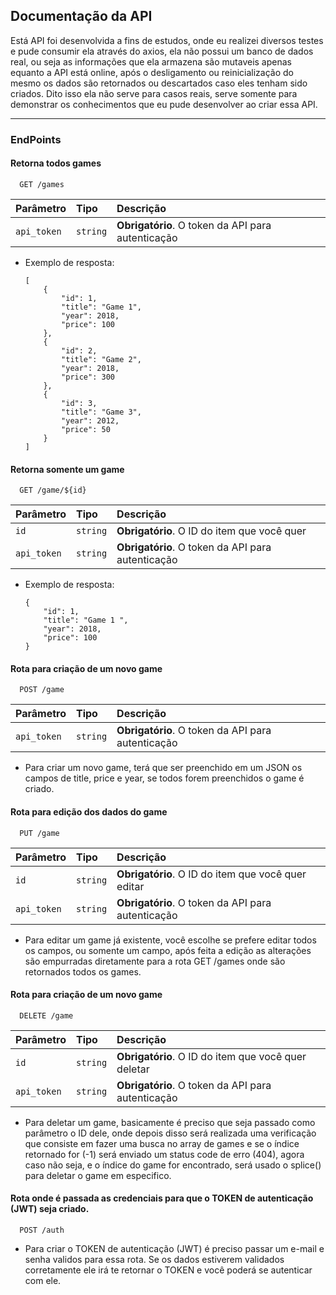 
## Documentação da API

Está API foi desenvolvida a fins de estudos, onde eu realizei diversos testes e pude consumir ela através do axios, ela não possui um banco de dados real, ou seja as informações que ela armazena são mutaveis apenas equanto a API está online, após o desligamento ou reinicialização do mesmo os dados são retornados ou descartados caso eles tenham sido criados. Dito isso ela não serve para casos reais, serve somente para demonstrar os conhecimentos que eu pude desenvolver ao criar essa API.

---

### EndPoints
#### Retorna todos games

```http
  GET /games
```

| Parâmetro   | Tipo       | Descrição                           |
| :---------- | :--------- | :---------------------------------- |
| `api_token` | `string` | **Obrigatório**.  O token da API para autenticação |

- Exemplo de resposta: 

      [
          {
              "id": 1,
              "title": "Game 1",
              "year": 2018,
              "price": 100
          },
          {
              "id": 2,
              "title": "Game 2",
              "year": 2018,
              "price": 300
          },
          {
              "id": 3,
              "title": "Game 3",
              "year": 2012,
              "price": 50
          }
      ]


#### Retorna somente um game

```http
  GET /game/${id}
```

| Parâmetro   | Tipo       | Descrição                                   |
| :---------- | :--------- | :------------------------------------------ |
| `id`      | `string` | **Obrigatório**. O ID do item que você quer |
| `api_token` | `string` | **Obrigatório**.  O token da API para autenticação |

- Exemplo de resposta:


      {
          "id": 1,
          "title": "Game 1 ",
          "year": 2018,
          "price": 100
      }


#### Rota para criação de um novo game

```http
  POST /game
```

| Parâmetro   | Tipo       | Descrição                           |
| :---------- | :--------- | :---------------------------------- |
| `api_token` | `string` | **Obrigatório**.  O token da API para autenticação |

- Para criar um novo game, terá que ser preenchido em um JSON os campos de title, price e year, se todos forem preenchidos o game é criado.

#### Rota para edição dos dados do game

```http
  PUT /game
```

| Parâmetro   | Tipo       | Descrição                           |
| :---------- | :--------- | :---------------------------------- |
| `id`      | `string` | **Obrigatório**. O ID do item que você quer editar |
| `api_token` | `string` | **Obrigatório**.  O token da API para autenticação |

- Para editar um game já existente, você escolhe se prefere editar todos os campos, ou somente um campo, após feita a edição as alterações são empurradas diretamente para a rota GET /games onde são retornados todos os games.

#### Rota para criação de um novo game

```http
  DELETE /game
```
| Parâmetro   | Tipo       | Descrição                           |
| :---------- | :--------- | :---------------------------------- |
| `id`      | `string` | **Obrigatório**. O ID do item que você quer deletar|
| `api_token` | `string` | **Obrigatório**.  O token da API para autenticação |

- Para deletar um game, basicamente é preciso que seja passado como parâmetro o ID dele, onde depois disso será realizada uma verificação que consiste em fazer uma busca no array de games e se o índice retornado for (-1) será enviado um status code de erro (404), agora caso não seja, e o índice do game for encontrado, será usado o splice() para deletar o game em especifico.

#### Rota onde é passada as credenciais para que o TOKEN de autenticação (JWT) seja criado.

```http
  POST /auth
```

- Para criar o TOKEN de autenticação (JWT) é preciso passar um e-mail e senha validos para essa rota. Se os dados estiverem validados corretamente ele irá te retornar o TOKEN e você poderá se autenticar com ele.




